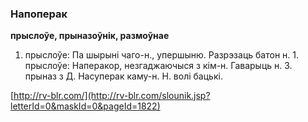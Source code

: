 ### Напоперак
**прыслоўе, прыназоўнік, размоўнае**

1. прыслоўе: Па шырыні чаго-н., упершыню. Разрэзаць батон н. 1. прыслоўе: Наперакор, незгаджаючыся з кім-н. Гаварыць н. З. прыназ з Д. Насуперак каму-н. Н. волі бацькі.

<a rel="author">[http://rv-blr.com/](http://rv-blr.com/slounik.jsp?letterId=0&maskId=0&pageId=1822)</a>
